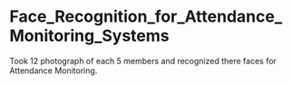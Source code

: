 # Face_Recognition_for_Attendance_Monitoring_Systems
Took 12 photograph of each 5 members and recognized there faces for Attendance Monitoring.


